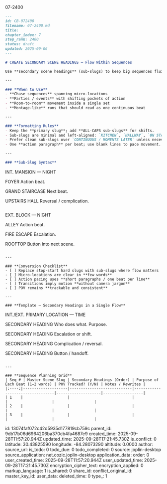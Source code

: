 07-2400

```markdown
---
id: CB-072400
filename: 07-2400.md
title: 
chapter_index: 7
step_rank: 2400
status: draft
updated: 2025-09-06
---

# CREATE SECONDARY SCENE HEADINGS — Flow Within Sequences

Use **secondary scene headings** (sub-slugs) to keep big sequences fluid (chases, parties, room-to-room) without hard scene breaks.

---

### **When to Use**
- **Chase sequences** spanning micro-locations
- **Parties / events** with shifting pockets of action
- **Room-to-room** movement inside a single set
- **Montage-like** runs that should read as one continuous beat

---

### **Formatting Rules**
- Keep the **primary slug**; add **ALL-CAPS sub-slugs** for shifts.
- Sub-slugs are minimal and left-aligned: `KITCHEN`, `HALLWAY`, `ON STAGE`, `BACK ALLEY`.
- Prefer clean sub-slugs over `CONTINUOUS / MOMENTS LATER` unless necessary.
- One **action paragraph** per beat; use blank lines to pace movement.

---

### **Sub-Slug Syntax**
```

INT. MANSION — NIGHT

FOYER
Action beat.

GRAND STAIRCASE
Next beat.

UPSTAIRS HALL
Reversal / complication.

```
```

EXT. BLOCK — NIGHT

ALLEY
Action beat.

FIRE ESCAPE
Escalation.

ROOFTOP
Button into next scene.

```

---

### **Conversion Checklist**
- [ ] Replace stop-start hard slugs with sub-slugs where flow matters
- [ ] Micro-locations are clear in **few words**
- [ ] Action pacing uses **short paragraphs / one beat per line**
- [ ] Transitions imply motion **without camera jargon**
- [ ] POV remains **trackable and consistent**

---

### **Template — Secondary Headings in a Single Flow**
```

INT./EXT. PRIMARY LOCATION — TIME

SECONDARY HEADING
Who does what. Purpose.

SECONDARY HEADING
Escalation or shift.

SECONDARY HEADING
Complication / reversal.

SECONDARY HEADING
Button / handoff.

```

---

### **Sequence Planning Grid**
| Seq # | Master Scene Slug | Secondary Headings (Order) | Purpose of Each Beat (1–2 words) | POV Tracked? (Y/N) | Notes / Rewrites |
|:----:|--------------------|----------------------------|----------------------------------|--------------------|------------------|
| 1    |                    |                            |                                  |                    |                  |
| 2    |                    |                            |                                  |                    |                  |
| 3    |                    |                            |                                  |                    |                  |
```


id: 13074faf072c42d5935d177819cb759c
parent_id: 9db17b06d6964206ba370cb4fa4687e9
created_time: 2025-09-28T11:57:20.944Z
updated_time: 2025-09-28T17:21:45.730Z
is_conflict: 0
latitude: 30.43825590
longitude: -84.28073290
altitude: 0.0000
author: 
source_url: 
is_todo: 0
todo_due: 0
todo_completed: 0
source: joplin-desktop
source_application: net.cozic.joplin-desktop
application_data: 
order: 0
user_created_time: 2025-09-28T11:57:20.944Z
user_updated_time: 2025-09-28T17:21:45.730Z
encryption_cipher_text: 
encryption_applied: 0
markup_language: 1
is_shared: 0
share_id: 
conflict_original_id: 
master_key_id: 
user_data: 
deleted_time: 0
type_: 1